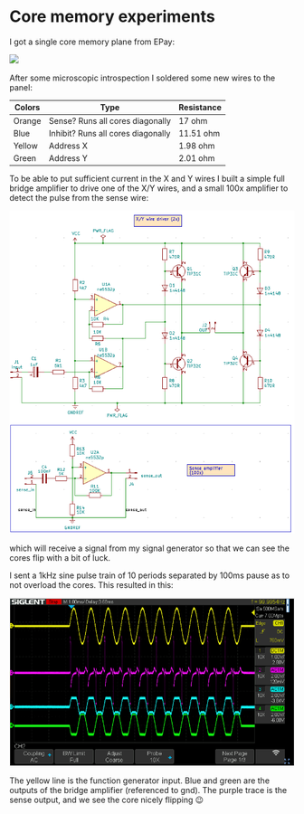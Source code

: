 # Core memory experiments

I got a single core memory plane from EPay:

![](./attachments/image-20230416-120709.png)

After some microscopic introspection I soldered some new wires to the panel:

| **Colors** | **Type** | **Resistance** |
| --- | --- | --- |
| Orange | Sense? Runs all cores diagonally | 17 ohm |
| Blue | Inhibit? Runs all cores diagonally | 11.51 ohm |
| Yellow | Address X | 1.98 ohm |
| Green | Address Y | 2.01 ohm |

To be able to put sufficient current in the X and Y wires I built a simple full bridge amplifier to drive one of the X/Y wires, and a small 100x amplifier to detect the pulse from the sense wire:

![](./attachments/image-20230416-122843.png)

which will receive a signal from my signal generator so that we can see the cores flip with a bit of luck.

I sent a 1kHz sine pulse train of 10 periods separated by 100ms pause as to not overload the cores. This resulted in this:

![](./attachments/image-20230416-123326.png)

The yellow line is the function generator input. Blue and green are the outputs of the bridge amplifier (referenced to gnd). The purple trace is the sense output, and we see the core nicely flipping :wink:
